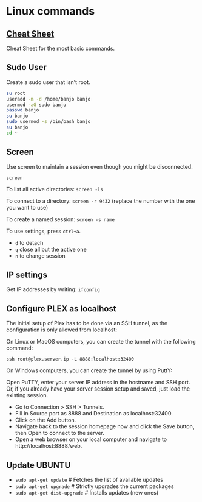 # Linux commands

## [Cheat Sheet](https://www.cheatography.com/davechild/cheat-sheets/linux-command-line/pdf/)
Cheat Sheet for the most basic commands. 

## Sudo User

Create a sudo user that isn't root. 

```bash
su root
useradd -m -d /home/banjo banjo
usermod -aG sudo banjo
passwd banjo
su banjo
sudo usermod -s /bin/bash banjo
su banjo
cd ~
```

## Screen

Use screen to maintain a session even though you might be disconnected.

`screen`

To list all active directories: `screen -ls`

To connect to a directory: `screen -r 9432` (replace the number with the one you want to use)

To create a named session: `screen -s name`

To use settings, press `ctrl+a`.
* `d` to detach
* `q` close all but the active one
* `n` to change session

## IP settings

Get IP addresses by writing: `ifconfig`

## Configure PLEX as localhost

The initial setup of Plex has to be done via an SSH tunnel, as the configuration is only allowed from localhost:

On Linux or MacOS computers, you can create the tunnel with the following command:

`ssh root@plex.server.ip -L 8888:localhost:32400`

On Windows computers, you can create the tunnel by using PuttY:

Open PuTTY, enter your server IP address in the hostname and SSH port. Or, if you already have your server session setup and saved, just load the existing session.
* Go to Connection > SSH > Tunnels.
* Fill in Source port as 8888 and Destination as localhost:32400.
* Click on the Add button.
* Navigate back to the session homepage now and click the Save button, then Open to connect to the server.
* Open a web browser on your local computer and navigate to http://localhost:8888/web.

## Update UBUNTU

* `sudo apt-get update`        # Fetches the list of available updates
* `sudo apt-get upgrade`       # Strictly upgrades the current packages
* `sudo apt-get dist-upgrade`  # Installs updates (new ones)
